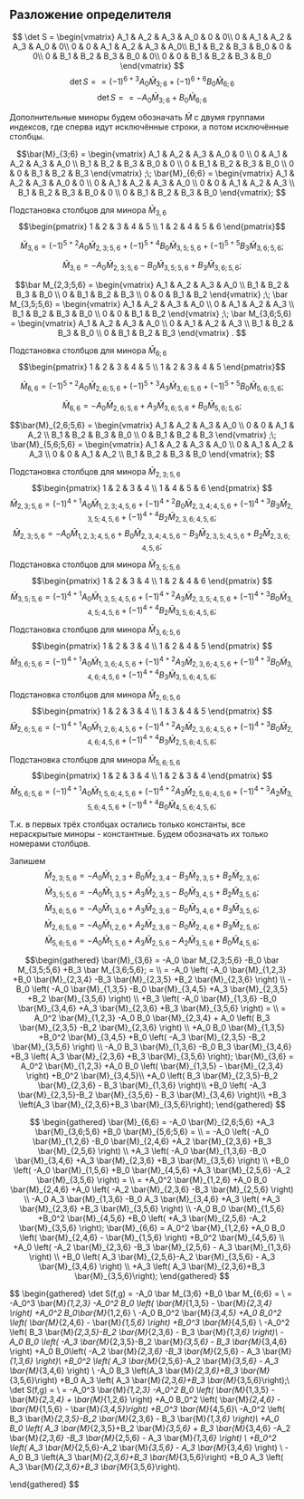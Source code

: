 ## Разложение определителя


$$
\det S =
\begin{vmatrix}
A_1 & A_2 & A_3 & A_0 & 0 & 0\\
0 & A_1 & A_2 & A_3 & A_0 & 0\\ 
0 & 0 & A_1 & A_2 & A_3 & A_0\\
B_1 & B_2 & B_3 & B_0 & 0 & 0\\
0 & B_1 & B_2 & B_3 & B_0 & 0\\ 
0 & 0 & B_1 & B_2 & B_3 & B_0
\end{vmatrix}
$$
$$
\det S =
=(-1)^{6+3} A_0 \bar M_{3;6}
+(-1)^{6+6} B_0 \bar M_{6;6}
$$
$$
\det S =
=-A_0 \bar M_{3;6}
+B_0 \bar M_{6;6}
$$

Дополнительные миноры будем обозначать $\bar{M}$ с двумя группами индексов, где сперва идут исключённые строки, а потом исключённые столбцы.


$$\bar{M}_{3;6} = 
\begin{vmatrix}
A_1 & A_2 & A_3 & A_0 & 0 \\
0 & A_1 & A_2 & A_3 & A_0 \\ 
B_1 & B_2 & B_3 & B_0 & 0 \\
0 & B_1 & B_2 & B_3 & B_0 \\ 
0 & 0 & B_1 & B_2 & B_3 
\end{vmatrix}
;\;
\bar{M}_{6;6} =
\begin{vmatrix}
A_1 & A_2 & A_3 & A_0 & 0 \\
0 & A_1 & A_2 & A_3 & A_0 \\ 
0 & 0 & A_1 & A_2 & A_3  \\
B_1 & B_2 & B_3 & B_0 & 0 \\
0 & B_1 & B_2 & B_3 & B_0 
\end{vmatrix};
$$


Подстановка столбцов для минора $\bar{M}_{3,6}$
$$\begin{pmatrix}
1 & 2 & 3 & 4 & 5 \\
1 & 2 & 4 & 5 & 6
\end{pmatrix}$$

$$\bar{M}_{3,6} = 
(-1)^{5+2} A_0 \bar M_{2,3;5,6}
+
(-1)^{5+4} B_0 \bar M_{3,5;5,6}
+
(-1)^{5+5} B_3 \bar M_{3,6;5,6};
$$

$$\bar{M}_{3,6} = 
-A_0 \bar M_{2,3;5,6}
-B_0 \bar M_{3,5;5,6}
+B_3 \bar M_{3,6;5,6};
$$

$$\bar M_{2,3;5,6} =
\begin{vmatrix}
A_1 & A_2 & A_3 & A_0  \\
B_1 & B_2 & B_3 & B_0  \\
0 & B_1 & B_2 & B_3 \\ 
0 & 0 & B_1 & B_2 
\end{vmatrix}
;\;
\bar M_{3,5;5,6} =
\begin{vmatrix}
A_1 & A_2 & A_3 & A_0  \\
0 & A_1 & A_2 & A_3  \\ 
B_1 & B_2 & B_3 & B_0  \\
0 & 0 & B_1 & B_2 
\end{vmatrix}
;\;
\bar M_{3,6;5,6} =
\begin{vmatrix} 
A_1 & A_2 & A_3 & A_0 \\
0 & A_1 & A_2 & A_3   \\ 
B_1 & B_2 & B_3 & B_0 \\
0 & B_1 & B_2 & B_3
\end{vmatrix}
.
$$

Подстановка столбцов для минора $\bar{M}_{6;6}$
$$\begin{pmatrix}
1 & 2 & 3 & 4 & 5 \\
1 & 2 & 3 & 4 & 5
\end{pmatrix}$$

$$\bar{M}_{6,6} = 
(-1)^{5+2} A_0 \bar{M}_{2,6;5,6} 
+(-1)^{5+3} A_3 \bar{M}_{3,6;5,6} 
+(-1)^{5+5} B_0 \bar{M}_{5,6;5,6};
$$

$$\bar{M}_{6,6} = 
-A_0 \bar{M}_{2,6;5,6} 
+A_3 \bar{M}_{3,6;5,6} 
+B_0 \bar{M}_{5,6;5,6};
$$

$$\bar{M}_{2,6;5,6} =
\begin{vmatrix}
A_1 & A_2 & A_3 & A_0 \\
0 & 0 & A_1 & A_2  \\
B_1 & B_2 & B_3 & B_0 \\
0 & B_1 & B_2 & B_3 
\end{vmatrix}
;\;
\bar{M}_{5,6;5,6} = 
\begin{vmatrix}
A_1 & A_2 & A_3 & A_0  \\
0 & A_1 & A_2 & A_3 \\ 
0 & 0 & A_1 & A_2 \\
B_1 & B_2 & B_3 & B_0  
\end{vmatrix};
$$

Подстановка столбцов для минора $\bar{M}_{2,3;5,6}$
$$\begin{pmatrix}
1 & 2 & 3 & 4 \\
1 & 4 & 5 & 6
\end{pmatrix}
$$
$$
\bar{M}_{2,3;5,6} =
(-1)^{4+1} A_0 \bar{M}_{1,2,3;4,5,6}
+(-1)^{4+2} B_0 \bar{M}_{2,3,4;4,5,6}
+(-1)^{4+3} B_3 \bar{M}_{2,3,5;4,5,6}
+(-1)^{4+4} B_2 \bar{M}_{2,3,6;4,5,6};
$$
$$
\bar{M}_{2,3;5,6} =
-A_0 \bar{M}_{1,2,3;4,5,6}
+B_0 \bar{M}_{2,3,4;4,5,6}
-B_3 \bar{M}_{2,3,5;4,5,6}
+B_2 \bar{M}_{2,3,6;4,5,6};
$$

Подстановка столбцов для минора $\bar{M}_{3,5;5,6}$
$$\begin{pmatrix}
1 & 2 & 3 & 4 \\
1 & 2 & 4 & 6
\end{pmatrix}
$$
$$
\bar{M}_{3,5;5,6} =
(-1)^{4+1}  A_0 \bar{M}_{1,3,5;4,5,6}
+(-1)^{4+2} A_3 \bar{M}_{2,3,5;4,5,6}
+(-1)^{4+3} B_0 \bar{M}_{3,4,5;4,5,6}
+(-1)^{4+4} B_2 \bar{M}_{3,5,6;4,5,6};
$$

Подстановка столбцов для минора $\bar{M}_{3,6;5,6}$
$$\begin{pmatrix}
1 & 2 & 3 & 4 \\
1 & 2 & 4 & 5
\end{pmatrix}
$$
$$
\bar{M}_{3,6;5,6} =
(-1)^{4+1}  A_0 \bar{M}_{1,3,6;4,5,6}
+(-1)^{4+2} A_3 \bar{M}_{2,3,6;4,5,6}
+(-1)^{4+3} B_0 \bar{M}_{3,4,6;4,5,6}
+(-1)^{4+4} B_3 \bar{M}_{3,5,6;4,5,6};
$$

Подстановка столбцов для минора $\bar{M}_{2,6;5,6}$
$$\begin{pmatrix}
1 & 2 & 3 & 4 \\
1 & 3 & 4 & 5
\end{pmatrix}
$$
$$
\bar{M}_{2,6;5,6} =
(-1)^{4+1}  A_0 \bar{M}_{1,2,6;4,5,6}
+(-1)^{4+2} A_2 \bar{M}_{2,3,6;4,5,6}
+(-1)^{4+3} B_0 \bar{M}_{2,4,6;4,5,6}
+(-1)^{4+4} B_3 \bar{M}_{2,5,6;4,5,6};
$$

Подстановка столбцов для минора $\bar{M}_{5,6;5,6}$
$$\begin{pmatrix}
1 & 2 & 3 & 4 \\
1 & 2 & 3 & 4
\end{pmatrix}
$$
$$
\bar{M}_{5,6;5,6} =
(-1)^{4+1}  A_0 \bar{M}_{1,5,6;4,5,6}
+(-1)^{4+2} A_3 \bar{M}_{2,5,6;4,5,6}
+(-1)^{4+3} A_2 \bar{M}_{3,5,6;4,5,6}
+(-1)^{4+4} B_0 \bar{M}_{4,5,6;4,5,6};
$$

Т.к. в первых трёх столбцах остались только константы, все нераскрытые миноры - константные. Будем обозначать их только номерами столбцов.

Запишем
$$
\bar{M}_{2,3;5,6} =
-A_0 \bar{M}_{1,2,3}
+B_0 \bar{M}_{2,3,4}
-B_3 \bar{M}_{2,3,5}
+B_2 \bar{M}_{2,3,6};
$$
$$
\bar{M}_{3,5;5,6} =
-A_0 \bar{M}_{1,3,5}
+A_3 \bar{M}_{2,3,5}
-B_0 \bar{M}_{3,4,5}
+B_2 \bar{M}_{3,5,6};
$$
$$
\bar{M}_{3,6;5,6} =
-A_0 \bar{M}_{1,3,6}
+A_3 \bar{M}_{2,3,6}
-B_0 \bar{M}_{3,4,6}
+B_3 \bar{M}_{3,5,6};
$$
$$
\bar{M}_{2,6;5,6} =
-A_0 \bar{M}_{1,2,6}
+A_2 \bar{M}_{2,3,6}
-B_0 \bar{M}_{2,4,6}
+B_3 \bar{M}_{2,5,6};
$$
$$
\bar{M}_{5,6;5,6} =
-A_0 \bar{M}_{1,5,6}
+A_3 \bar{M}_{2,5,6}
-A_2 \bar{M}_{3,5,6}
+B_0 \bar{M}_{4,5,6};
$$

$$\begin{gathered}
\bar{M}_{3,6} = 
-A_0 \bar M_{2,3;5,6}
-B_0 \bar M_{3,5;5,6}
+B_3 \bar M_{3,6;5,6};
= \\ =
-A_0 \left( 
-A_0 \bar{M}_{1,2,3}
+B_0 \bar{M}_{2,3,4}
-B_3 \bar{M}_{2,3,5}
+B_2 \bar{M}_{2,3,6}
\right) \\
-B_0 \left( 
-A_0 \bar{M}_{1,3,5}
-B_0 \bar{M}_{3,4,5}
+A_3 \bar{M}_{2,3,5}
+B_2 \bar{M}_{3,5,6}
\right) \\
+B_3 \left(
-A_0 \bar{M}_{1,3,6}
-B_0 \bar{M}_{3,4,6}
+A_3 \bar{M}_{2,3,6}
+B_3 \bar{M}_{3,5,6}
\right)
= \\ =
A_0^2 \bar{M}_{1,2,3}
-A_0 B_0 \bar{M}_{2,3,4}
+
A_0 \left( 
B_3 \bar{M}_{2,3,5}
-B_2 \bar{M}_{2,3,6}
\right) \\
+A_0 B_0 \bar{M}_{1,3,5}
+B_0^2 \bar{M}_{3,4,5}
+B_0 \left( 
-A_3 \bar{M}_{2,3,5}
-B_2 \bar{M}_{3,5,6}
\right) \\
-A_0 B_3 \bar{M}_{1,3,6}
-B_0 B_3 \bar{M}_{3,4,6}
+B_3 \left(
A_3 \bar{M}_{2,3,6}
+B_3 \bar{M}_{3,5,6}
\right);
\bar{M}_{3,6} = 
A_0^2 \bar{M}_{1,2,3}
+A_0 B_0 \left( \bar{M}_{1,3,5} - \bar{M}_{2,3,4} \right)
+B_0^2 \bar{M}_{3,4,5}\\
+A_0 \left( B_3 \bar{M}_{2,3,5}-B_2 \bar{M}_{2,3,6} - B_3 \bar{M}_{1,3,6} \right)\\
+B_0 \left( -A_3 \bar{M}_{2,3,5}-B_2 \bar{M}_{3,5,6} - B_3 \bar{M}_{3,4,6} \right)\\
+B_3 \left(A_3 \bar{M}_{2,3,6}+B_3 \bar{M}_{3,5,6}\right);
\end{gathered}
$$

$$
\begin{gathered}
\bar{M}_{6,6} = 
-A_0 \bar{M}_{2,6;5,6} 
+A_3 \bar{M}_{3,6;5,6} 
+B_0 \bar{M}_{5,6;5,6}
= \\ =
-A_0 \left( 
-A_0 \bar{M}_{1,2,6}
-B_0 \bar{M}_{2,4,6}
+A_2 \bar{M}_{2,3,6}
+B_3 \bar{M}_{2,5,6}
\right) \\
+A_3 \left( 
-A_0 \bar{M}_{1,3,6}
-B_0 \bar{M}_{3,4,6}
+A_3 \bar{M}_{2,3,6}
+B_3 \bar{M}_{3,5,6}
\right) \\
+B_0 \left( 
-A_0 \bar{M}_{1,5,6}
+B_0 \bar{M}_{4,5,6}
+A_3 \bar{M}_{2,5,6}
-A_2 \bar{M}_{3,5,6}
\right)
= \\ =
+A_0^2 \bar{M}_{1,2,6}
+A_0 B_0 \bar{M}_{2,4,6}
+A_0 \left( 
-A_2 \bar{M}_{2,3,6}
-B_3 \bar{M}_{2,5,6}
\right) \\
-A_0 A_3 \bar{M}_{1,3,6}
-B_0 A_3 \bar{M}_{3,4,6}
+A_3 \left( 
+A_3 \bar{M}_{2,3,6}
+B_3 \bar{M}_{3,5,6}
\right) \\
-A_0 B_0 \bar{M}_{1,5,6}
+B_0^2 \bar{M}_{4,5,6}
+B_0 \left( 
+A_3 \bar{M}_{2,5,6}
-A_2 \bar{M}_{3,5,6}
\right);
\bar{M}_{6,6} = 
A_0^2 \bar{M}_{1,2,6}
+A_0 B_0 \left( \bar{M}_{2,4,6} - \bar{M}_{1,5,6} \right)
+B_0^2 \bar{M}_{4,5,6} \\
+A_0 \left( -A_2 \bar{M}_{2,3,6} -B_3 \bar{M}_{2,5,6} - A_3 \bar{M}_{1,3,6} \right) \\
+B_0 \left( A_3 \bar{M}_{2,5,6}-A_2 \bar{M}_{3,5,6} - A_3 \bar{M}_{3,4,6} \right) \\
+A_3 \left( A_3 \bar{M}_{2,3,6}+B_3 \bar{M}_{3,5,6}\right);
\end{gathered}
$$

$$
\begin{gathered}
\det S(f,g) =
-A_0 \bar M_{3;6}
+B_0 \bar M_{6;6}
= \\ =
-A_0^3 \bar{M}_{1,2,3}
-A_0^2 B_0 \left( \bar{M}_{1,3,5} - \bar{M}_{2,3,4} \right)
+A_0^2 B_0\bar{M}_{1,2,6} \\
-A_0 B_0^2 \bar{M}_{3,4,5}
+A_0 B_0^2 \left( \bar{M}_{2,4,6} - \bar{M}_{1,5,6} \right) 
+B_0^3 \bar{M}_{4,5,6} \\
-A_0^2 \left( B_3 \bar{M}_{2,3,5}-B_2 \bar{M}_{2,3,6} - B_3 \bar{M}_{1,3,6} \right)\\
-A_0 B_0 \left( -A_3 \bar{M}_{2,3,5}-B_2 \bar{M}_{3,5,6} - B_3 \bar{M}_{3,4,6} \right) 
+A_0 B_0\left( -A_2 \bar{M}_{2,3,6} -B_3 \bar{M}_{2,5,6} - A_3 \bar{M}_{1,3,6} \right)\\
+B_0^2 \left( A_3 \bar{M}_{2,5,6}-A_2 \bar{M}_{3,5,6} - A_3 \bar{M}_{3,4,6} \right) \\
-A_0 B_3 \left(A_3 \bar{M}_{2,3,6}+B_3 \bar{M}_{3,5,6}\right)
+B_0 A_3 \left( A_3 \bar{M}_{2,3,6}+B_3 \bar{M}_{3,5,6}\right);\\
\det S(f,g) = \\ =
-A_0^3 \bar{M}_{1,2,3}
-A_0^2 B_0 \left( \bar{M}_{1,3,5} - \bar{M}_{2,3,4} + \bar{M}_{1,2,6} \right)
+A_0 B_0^2 \left( \bar{M}_{2,4,6} - \bar{M}_{1,5,6} - \bar{M}_{3,4,5}\right) 
+B_0^3 \bar{M}_{4,5,6}\\
-A_0^2 \left( B_3 \bar{M}_{2,3,5}-B_2 \bar{M}_{2,3,6} - B_3 \bar{M}_{1,3,6} \right)\\
+A_0 B_0 \left( A_3 \bar{M}_{2,3,5}+B_2 \bar{M}_{3,5,6} + B_3 \bar{M}_{3,4,6}  -A_2 \bar{M}_{2,3,6} -B_3 \bar{M}_{2,5,6} - A_3 \bar{M}_{1,3,6} \right) \\
+B_0^2 \left( A_3 \bar{M}_{2,5,6}-A_2 \bar{M}_{3,5,6} - A_3 \bar{M}_{3,4,6} \right) \\
-A_0 B_3 \left(A_3 \bar{M}_{2,3,6}+B_3 \bar{M}_{3,5,6}\right)
+B_0 A_3 \left( A_3 \bar{M}_{2,3,6}+B_3 \bar{M}_{3,5,6}\right).

\end{gathered}
$$